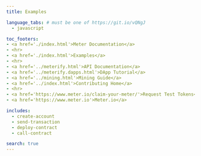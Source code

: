 ```yaml
---
title: Examples

language_tabs: # must be one of https://git.io/vQNgJ
  - javascript

toc_footers:
- <a href='./index.html'>Meter Documentation</a>
- <hr>
- <a href='./index.html'>Examples</a>
- <hr>
- <a href='../meterify.html'>API Documentation</a>
- <a href='../meterify.dapps.html'>DApp Tutorial</a>
- <a href='../mining.html'>Mining Guide</a>
- <a href='../index.html'>Contributing Home</a>
- <hr>  
- <a href='https://www.meter.io/claim-your-meter/'>Request Test Tokens</a>
- <a href='https://www.meter.io'>Meter.io</a>

includes:
  - create-account
  - send-transaction
  - deploy-contract
  - call-contract

search: true
---
```

